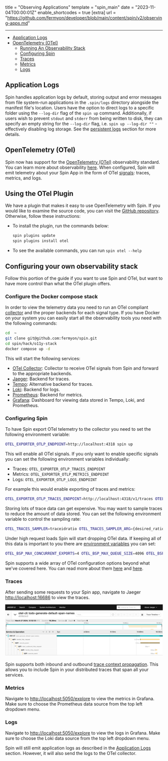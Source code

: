 title = "Observing Applications"
template = "spin_main"
date = "2023-11-04T00:00:01Z"
enable_shortcodes = true
[extra]
url = "https://github.com/fermyon/developer/blob/main/content/spin/v2/observing-apps.md"

---

- [Application Logs](#application-logs)
- [OpenTelemetry (OTel)](#opentelemetry-otel)
  - [Running An Observability Stack](#running-an-observability-stack)
  - [Configuring Spin](#configuring-spin)
  - [Traces](#traces)
  - [Metrics](#metrics)
  - [Logs](#logs)

## Application Logs

Spin handles application logs by default, storing output and error messages from file system-run applications in the `.spin/logs` directory alongside the manifest file's location. Users have the option to direct logs to a specific folder using the `--log-dir` flag of the `spin up` command. Additionally, if users wish to prevent `stdout` and `stderr` from being written to disk, they can specify an empty string for the `--log-dir` flag, i.e. `spin up --log-dir ""` - effectively disabling log storage. See the [persistent logs](./running-apps#persistent-logs) section for more details.

## OpenTelemetry (OTel)

Spin now has support for the [OpenTelemetry (OTel)](https://opentelemetry.io/) observability standard. You can learn more about observability [here](https://opentelemetry.io/docs/concepts/observability-primer/). When configured, Spin will emit telemetry about your Spin App in the form of OTel [signals](https://opentelemetry.io/docs/concepts/signals/): traces, metrics, and logs.

## Using the OTel Plugin

We have a plugin that makes it easy to use OpenTelemetry with Spin. If you would like to examine the source code, you can visit the [GitHub repository](https://github.com/fermyon/otel-plugin). Otherwise, follow these instructions:

- To install the plugin, run the commands below:

  ```sh
  spin plugins update
  spin plugins install otel
  ```
- To see the available commands, you can run `spin otel --help`

## Configuring your own observability stack

Follow this portion of the guide if you want to use Spin and OTel, but want to have more control than what the OTel plugin offers.

### Configure the Docker compose stack

In order to view the telemetry data you need to run an OTel compliant [collector](https://opentelemetry.io/docs/collector/) and the proper backends for each signal type. If you have Docker on your system you can easily start all the observability tools you need with the following commands:

```sh
cd  ~
git clone git@github.com:fermyon/spin.git
cd spin/hack/o11y-stack
docker compose up -d
```

This will start the following services:

- [OTel Collector](https://opentelemetry.io/docs/collector/): Collector to receive OTel signals from Spin and forward to the appropriate backends.
- [Jaeger](https://www.jaegertracing.io/): Backend for traces.
- [Tempo](https://grafana.com/oss/tempo/): Alternative backend for traces.
- [Loki](https://grafana.com/oss/loki/): Backend for logs.
- [Prometheus](https://prometheus.io/): Backend for metrics.
- [Grafana](https://grafana.com/oss/grafana/): Dashboard for viewing data stored in Tempo, Loki, and Prometheus.

### Configuring Spin

To have Spin export OTel telemetry to the collector you need to set the following environment variable:

```sh
OTEL_EXPORTER_OTLP_ENDPOINT=http://localhost:4318 spin up
```

This will enable all OTel signals. If you only want to enable specific signals you can set the following environment variables individually:

- Traces: `OTEL_EXPORTER_OTLP_TRACES_ENDPOINT`
- Metrics: `OTEL_EXPORTER_OTLP_METRICS_ENDPOINT`
- Logs: `OTEL_EXPORTER_OTLP_LOGS_ENDPOINT`

For example this would enable exporting of traces and metrics:

```sh
OTEL_EXPORTER_OTLP_TRACES_ENDPOINT=http://localhost:4318/v1/traces OTEL_EXPORTER_OTLP_METRICS_ENDPOINT=http://localhost:4318/v1/metrics spin up
```

Storing lots of trace data can get expensive. You may want to sample traces to reduce the amount of data stored. You can set the following environment variable to control the sampling rate:

```sh
OTEL_TRACES_SAMPLER=traceidratio OTEL_TRACES_SAMPLER_ARG={desired_ratio} OTEL_EXPORTER_OTLP_ENDPOINT=http://localhost:4318 spin up
```

Under high request loads Spin will start dropping OTel data. If keeping all of this data is important to you there are [environment variables](https://opentelemetry.io/docs/specs/otel/configuration/sdk-environment-variables/#batch-span-processor) you can set:

```sh
OTEL_BSP_MAX_CONCURRENT_EXPORTS=4 OTEL_BSP_MAX_QUEUE_SIZE=4096 OTEL_BSP_SCHEDULE_DELAY=1000 OTEL_EXPORTER_OTLP_ENDPOINT=http://localhost:4318 spin up
```

Spin supports a wide array of OTel configuration options beyond what we've covered here. You can read more about them [here](https://opentelemetry.io/docs/specs/otel/protocol/exporter/) and [here](https://opentelemetry.io/docs/specs/otel/configuration/sdk-environment-variables/#general-sdk-configuration).

### Traces

After sending some requests to your Spin app, navigate to Jaeger [http://localhost:16686](http://localhost:16686) to view the traces.

![Traces from app](/static/image/jaeger-traces.png)

Spin supports both inbound and outbound [trace context propagation](https://opentelemetry.io/docs/concepts/context-propagation/). This allows you to include Spin in your distributed traces that span all your services.

### Metrics

Navigate to [http://localhost:5050/explore](http://localhost:5050/explore) to view the metrics in Grafana. Make sure to choose the Prometheus data source from the top left dropdown menu.

### Logs

Navigate to [http://localhost:5050/explore](http://localhost:5050/explore) to view the logs in Grafana. Make sure to choose the Loki data source from the top left dropdown menu.

Spin will still emit application logs as described in the [Application Logs](#application-logs) section. However, it will also send the logs to the OTel collector.
